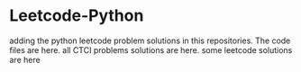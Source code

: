 # Leetcode-Python
adding the python leetcode problem solutions in this repositories. 
The code files are here.
all CTCI problems solutions are here.
some leetcode solutions are here





























































































































































































































































































































































































































































































































































































































































































































































































































































































































